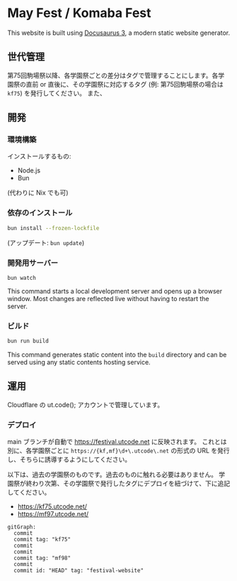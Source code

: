 # May Fest / Komaba Fest

This website is built using [Docusaurus 3](https://docusaurus.io/), a modern static website generator.

## 世代管理

第75回駒場祭以降、各学園祭ごとの差分はタグで管理することにします。各学園祭の直前 or 直後に、その学園祭に対応するタグ (例: 第75回駒場祭の場合は `kf75`) を発行してください。
また、

## 開発

### 環境構築

インストールするもの:

- Node.js
- Bun

(代わりに Nix でも可)

### 依存のインストール

```sh
bun install --frozen-lockfile
```

(アップデート: `bun update`)

### 開発用サーバー

```
bun watch
```

This command starts a local development server and opens up a browser window. Most changes are reflected live without having to restart the server.

### ビルド

```sh
bun run build
```

This command generates static content into the `build` directory and can be served using any static contents hosting service.

## 運用

Cloudflare の ut.code(); アカウントで管理しています。

<!--
WANT:
- festival.utcode.net は常に最新を指すようにし、 {kf,mf}\d+.utcode.net (e.g. kf75.utcode.net) は各学園祭で固定したい。
- これまでは毎回リポジトリを作り直していたが、これからは同一リポジトリで管理する。
HOW:
1. ブランチを分ける -> 誤って消しそうなので却下。
2. タグをつける -> 
  完成するまでタグがつけられないのでそれまで一時的に main を指すようにし、終わったらタグを指すように Cloudflare の設定から変更する必要がある。
  面倒だが、安全ではある。
  -> これにしている。

もっといい案があったら置き換えても良い。
-->

### デプロイ

main ブランチが自動で https://festival.utcode.net に反映されます。
これとは別に、各学園祭ごとに `https://{kf,mf}\d+\.utcode\.net` の形式の URL を発行し、そちらに誘導するようにしてください。

以下は、過去の学園祭のものです。過去のものに触れる必要はありません。
学園祭が終わり次第、その学園祭で発行したタグにデプロイを紐づけて、下に追記してください。

- https://kf75.utcode.net/
- https://mf97.utcode.net/

```mermaid
gitGraph:
  commit
  commit tag: "kf75"
  commit
  commit
  commit tag: "mf98"
  commit
  commit id: "HEAD" tag: "festival-website"
```
